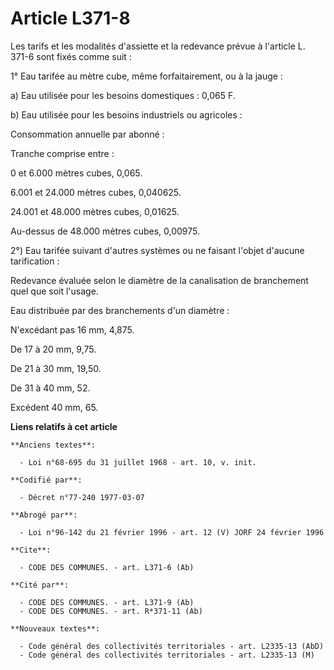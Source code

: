 # Article L371-8

Les tarifs et les modalités d'assiette et la redevance prévue à l'article L. 371-6 sont fixés comme suit :

1° Eau tarifée au mètre cube, même forfaitairement, ou à la jauge :

a) Eau utilisée pour les besoins domestiques : 0,065 F.

b) Eau utilisée pour les besoins industriels ou agricoles :

Consommation annuelle par abonné :

Tranche comprise entre :

0 et 6.000 mètres cubes, 0,065.

6.001 et 24.000 mètres cubes, 0,040625.

24.001 et 48.000 mètres cubes, 0,01625.

Au-dessus de 48.000 mètres cubes, 0,00975.

2°) Eau tarifée suivant d'autres systèmes ou ne faisant l'objet d'aucune tarification :

Redevance évaluée selon le diamètre de la canalisation de branchement quel que soit l'usage.

Eau distribuée par des branchements d'un diamètre :

N'excédant pas 16 mm, 4,875.

De 17 à 20 mm, 9,75.

De 21 à 30 mm, 19,50.

De 31 à 40 mm, 52.

Excédent 40 mm, 65.

**Liens relatifs à cet article**

	**Anciens textes**:

	  - Loi n°68-695 du 31 juillet 1968 - art. 10, v. init.

	**Codifié par**:

	  - Décret n°77-240 1977-03-07

	**Abrogé par**:

	  - Loi n°96-142 du 21 février 1996 - art. 12 (V) JORF 24 février 1996

	**Cite**:

	  - CODE DES COMMUNES. - art. L371-6 (Ab)

	**Cité par**:

	  - CODE DES COMMUNES. - art. L371-9 (Ab)
	  - CODE DES COMMUNES. - art. R*371-11 (Ab)

	**Nouveaux textes**:

	  - Code général des collectivités territoriales - art. L2335-13 (AbD)
	  - Code général des collectivités territoriales - art. L2335-13 (M)
